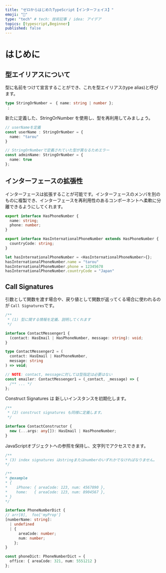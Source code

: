 ```yaml
---
title: "ゼロからはじめたTypeScript【インターフェイス】"
emoji: "🕌"
type: "tech" # tech: 技術記事 / idea: アイデア
topics: [typescript,Beginner]
published: false
---
```

# はじめに

## 型エイリアスについて 
型に名前をつけて宣言することができ、これを型エイリアス(type alias)と呼びます。

```typescript:script.ts
type StringOrNumber =　{ name: string | number };
 ;
```

新たに定義した、StringOrNumber を使用し、型を再利用してみましょう。

```typescript:script.ts
// userNameを定義
const userName : StringOrNumber = {
  name: "tarou"
}

// StringOrNumberで定義されていた型が異なるためエラー
const adminName: StringOrNumber = {
  name: true
};
```

## インターフェースの拡張性
インターフェースは拡張することが可能です。インターフェースのメンバを別のものに複製でき、インターフェースを再利用性のあるコンポーネントへ柔軟に分離できるようにしてくれます。

```typescript:script.ts
export interface HasPhoneNumber {
  name: string;
  phone: number;
}

export interface HasInternationalPhoneNumber extends HasPhoneNumber {
  countryCode: string;
}

let hasInternationalPhoneNumber = <HasInternationalPhoneNumber>{};
hasInternationalPhoneNumber.name = "tarou"
hasInternationalPhoneNumber.phone = 12345678
hasInternationalPhoneNumber.countryCode = "Japan"
```

## Call Signatures

引数として関数を渡す場合や、戻り値として関数が返ってくる場合に使われるのが `Call Signatures`です。

```typescript:script.ts
/**
 * (1) 型に関する情報を定義、説明してくれます
 */

interface ContactMessenger1 {
  (contact: HasEmail | HasPhoneNumber, message: string): void;
}

type ContactMessenger2 = (
  contact: HasEmail | HasPhoneNumber,
  message: string
) => void;

// NOTE: contact, messageに対しては型指定は必要はない
const emailer: ContactMessenger1 = (_contact, _message) => {
  /** ... */
};
```

Construct Signatures は 新しいインスタンスを初期化します。

```typescript:script.ts
/**
 * (2) construct signatures も同様に定義します。
 */

interface ContactConstructor {
  new (...args: any[]): HasEmail | HasPhoneNumber;
}
```
JavaScriptオブジェクトへの参照を保持し、文字列でアクセスできます。

```typescript:script.ts
/**
* (3) index signatures はstringまたはnumberのいずれかでなければなりません。
*/

/**
* @example
* {
*    iPhone: { areaCode: 123, num: 4567890 },
*    home:   { areaCode: 123, num: 8904567 },
* }
*/

interface PhoneNumberDict {
// arr[0],  foo['myProp']
[numberName: string]:
  | undefined
  | {
      areaCode: number;
      num: number;
    };
}

const phoneDict: PhoneNumberDict = {
  office: { areaCode: 321, num: 5551212 }
};
```
